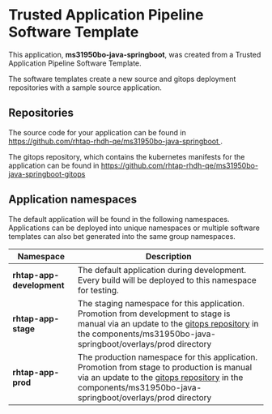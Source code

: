 # Trusted Application Pipeline Software Template

This application, **ms31950bo-java-springboot**, was created from a Trusted Application Pipeline Software Template.

The software templates create a new source and gitops deployment repositories with a sample source application. 

## Repositories

The source code for your application can be found in [https://github.com/rhtap-rhdh-qe/ms31950bo-java-springboot ](https://github.com/rhtap-rhdh-qe/ms31950bo-java-springboot ).
 
The gitops repository, which contains the kubernetes manifests for the application can be found in 
[https://github.com/rhtap-rhdh-qe/ms31950bo-java-springboot-gitops ](https://github.com/rhtap-rhdh-qe/ms31950bo-java-springboot-gitops ) 

## Application namespaces 

The default application will be found in the following namespaces. Applications can be deployed into unique namespaces or multiple software templates can also bet generated into the same group namespaces.  

|  Namespace   |  Description   |  
| -------- | -------- |   
| **rhtap-app-development** | The default application during development. Every build will be deployed to this namespace for testing. | 
| **rhtap-app-stage** | The staging namespace for this application. Promotion from development to stage is manual via an update to the [gitops repository](https://github.com/rhtap-rhdh-qe/ms31950bo-java-springboot-gitops ) in the components/ms31950bo-java-springboot/overlays/prod directory |  
| **rhtap-app-prod** | The production namespace for this application. Promotion from stage to production is manual via an update to the [gitops repository](https://github.com/rhtap-rhdh-qe/ms31950bo-java-springboot-gitops ) in the components/ms31950bo-java-springboot/overlays/prod directory | 